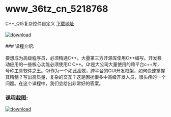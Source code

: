 # www_36tz_cn_5218768
C++_Qt5复杂控件自定义
[下载地址](http://www.36tz.cn/article/5218768 "下载地址")
<br/></br>[![download](http://36tz.cn/muke_img/2021_03_1-7-300x242.png "下载地址")](http://www.36tz.cn/article/5218768 "下载地址")
<br/></br>### 课程介绍:<br/></br>要想成为高级程序员，必须精通C++。大量第三方开源库使用C++编写。开发移动应用的一些核心功能必须使用C C++。Qt是大公司大量使用的跨平台c++库，号称工具软件之王。Qt作为一个如此高效，跨平台的GUI开发框架，如何快速掌握其精髓？写出高质量，复杂的交互？这是困扰很多中高级开发人员，很头疼的一个问题。在这个课程中，我们会给出非常好的答案。

### 课程截图:
[![download](http://36tz.cn/muke_img/2021_03_2-7.png "下载地址")](http://www.36tz.cn/article/5218768 "下载地址")
